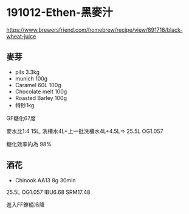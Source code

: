 # 191012-Ethen-黑麥汁

https://www.brewersfriend.com/homebrew/recipe/view/891718/black-wheat-juice

## 麥芽
* pils 3.3kg
* munich 100g
* Caramel 60L 100g
* Chocolate melt 100g
* Roasted Barley 100g
* 特砂1kg

GF糖化67度

麥水比1:4 15L, 洗槽水4L+上一批洗槽水4L+4.5L=> 25.5L OG1.057

糖化效率約為 98%

## 酒花
* Chinook AA13 8g 30min

25.5L OG1.057 IBU6.68 SRM17.48

進入FF錐桶冷降
